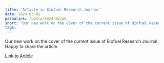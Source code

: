 ```yaml
---
title: 'Article in Biofuel Research Journal'
date: 2024-03-01
permalink: /posts/2024-03/p5
short: "Our new work on the cover of the current issue of Biofuel Research Journal. Happy to share the article."
tags:
---
```


Our new work on the cover of the current issue of Biofuel Research Journal. Happy to share the article.

[Link to Article](https://www.biofueljournal.com/article_191410.html)